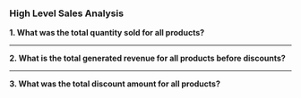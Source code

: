 ### High Level Sales Analysis

**1. What was the total quantity sold for all products?**

***

**2. What is the total generated revenue for all products before discounts?**

***

**3. What was the total discount amount for all products?**

